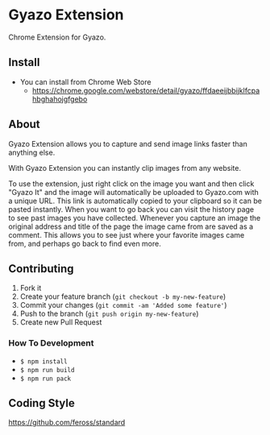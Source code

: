 Gyazo Extension
=======

Chrome Extension for Gyazo.

## Install

- You can install from Chrome Web Store
  - https://chrome.google.com/webstore/detail/gyazo/ffdaeeijbbijklfcpahbghahojgfgebo


## About

Gyazo Extension allows you to capture and send image links faster than anything else.

With Gyazo Extension you can instantly clip images from any website.

To use the extension, just right click on the image you want and then click "Gyazo It" and the image will automatically be uploaded to Gyazo.com with a unique URL. This link is automatically copied to your clipboard so it can be pasted instantly. When you want to go back you can visit the history page to see past images you have collected.
Whenever you capture an image the original address and title of the page the image came from are saved as a comment. This allows you to see just where your favorite images came from, and perhaps go back to find even more.


## Contributing

1. Fork it
2. Create your feature branch (`git checkout -b my-new-feature`)
3. Commit your changes (`git commit -am 'Added some feature'`)
4. Push to the branch (`git push origin my-new-feature`)
5. Create new Pull Request

### How To Development

- `$ npm install`
- `$ npm run build`
- `$ npm run pack`

## Coding Style
https://github.com/feross/standard
